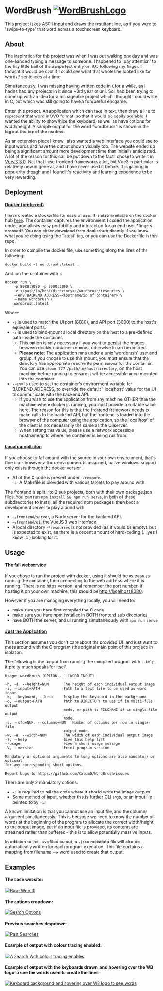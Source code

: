# WordBrush [![WordBrushLogo](https://github.com/CalumD/WordBrush/blob/master/examples/WordBrush.svg)](https://github.com/CalumD/WordBrush)

This project takes ASCII input and draws the resultant line, as if you were to 'swipe-to-type' that word across a
touchscreen keyboard.

## About

The inspiration for this project was when I was out walking one day and was one-handed typing a message to someone. I
happened to 'pay attention' to the tiny little trail of the swipe text entry on iOS following my finger. I thought it
would be cool if I could see what that whole line looked like for words / sentences at a time.

Simultaneously, I was missing having written code in ```C``` for a while, as I hadn't had any projects in it since ~3rd
year of uni. So I had been trying to come up with an idea for a manageable project which I thought I could write in C,
but which was still going to have a fun/useful endgame.

Enter, this project. An application which can take in text, then draw a line to represent that word in SVG format, so
that it would be easily scalable. I wanted the ability to show/hide the keyboard, as well as have options for
width/height. A sample output for the word "wordbrush" is shown in the logo at the top of the readme.

As an extension piece I knew I also wanted a web interface you could use to input words and have the output shown
visually too. The website ended up being a significant amount more development time than initially anticipated. A lot of
the reason for this can be put down to the fact I chose to write it
in [VueJS 3.0](https://v3.vuejs.org/ "Vue 3's homepage"). Not that I use frontend frameworks a lot, but Vue3 in
particular is relatively new in general, and I have never used it before. It is gaining in popularity though and I found
it's reactivity and learning experience to be very rewarding.

## Deployment

#### <u>Docker (preferred)</u>

I have created a Dockerfile for ease of use. It is also available on the docker
hub [here](https://hub.docker.com/r/agentclum/wordbrush "Dockerhub link to the project."). The container captures the
environment I coded the application under, and allows easy portability and interaction for an end user \*fingers
crossed\*. You can either download from dockerhub directly if you know what you're doing using the 'latest' tag, or you
can use the Dockerfile in this repo.

In order to compile the docker file, use something along the lines of the following:

```
docker build -t wordbrush:latest .
```

And run the container with ~

```
docker run \
    -p 8080:8080 -p 3000:3000 \
    -v </path/to/host/directory>:/wordbrush/resources \
    --env BACKEND_ADDRESS=<hostname/ip of container> \
    --name wordbrush \
    wordbrush:latest
```

Where:

- ```-p``` is used to match the UI port (8080), and API port (3000) to the host's equivalent ports.
- ```-v``` is used to bind-mount a local directory on the host to a pre-defined path inside the container.
    - This option is only necessary if you want to persist the images between docker container reboots, otherwise it can
      be omitted.
    - **Please note**: The application runs under a unix 'wordbrush' user and group. If you choose to use this mount,
      you _must_ ensure that the directory has appropriate read/write permissions for the container. You can
      use ```chown 777 /path/to/host/directory```, on the host machine before running to ensure it will be accessible
      once mounted into the container.
- ```--env``` is used to set the container's environment variable for BACKEND_ADDRESS, to override the default '
  localhost' value for the UI to communicate with the backend API.
    - If you wish to use the application from any machine OTHER than the machine where docker is running, you must
      provide a suitable value here. The reason for this is that the frontend framework needs to make calls to the
      backend API, but the frontend is loaded into the browser of the computer using the application, so the 'localhost'
      of the client is not necessarily the same as the UI/server.
    - When setting this value, please use a network accessible hostname/ip to where the container is being run from.

#### <u>Local compilation</u>

If you choose to faf around with the source in your own environment, that's fine too - however a linux environment is
assumed, native windows support only exists through the docker version.

- All of the C code is present under ```~/compute```.
    - A Makefile is provided with various targets to play around with.

The frontend is split into 2 sub projects, both with their own package.json files. You can
run ```npm install && npm run serve```, in both of these subdirectories to install all the required npm packages, then
boot a development server to play around with.

- ```~/frontend/server```, a Node server for the backend API.
- ```~/frontend/ui```, the VueJS 3 web interface.
- A local directory ```~/resources``` is not provided (as it would be empty), but is expected to exist, as there is a
  decent amount of hard-coding (... yes I know :c ) looking for it.

## Usage

#### <u>The full webservice</u>

If you chose to run the project with docker, using it should be as easy as running the container, then connecting to the
web address where it is running. There is no https version, and remember the port number, if hosting it on your own
machine, this should be <http://localhost:8080>.

However if you are managing everything locally, you will need to:

- make sure you have first compiled the C code
- make sure you have npm installed in BOTH frontend sub directories
- have BOTH the server, and ui running simultaneously with ```npm run serve```

#### <u>Just the Application</u>

This section assumes you don't care about the provided UI, and just want to mess around with the C program (the original
main point of this project) in isolation.

The following is the output from running the compiled program with ```--help```, it pretty much speaks for itself.

```
Usage: wordbrush [OPTION...] [WORD INPUT]

-h, -H, --height=NUM       The height of each individual output image
-i, --input=PATH           Path to a text file to be used as word input.
-k, --keyboard, --keeb     Display the keyboard in the background
-o, --output=PATH          Path to DIRECTORY to use if in multi-file output
                           mode, or path to FILENAME if in single-file output
                           mode.
-s, --sfo=NUM, --columns=NUM   Number of columns per row in single-file
                           output mode.
-w, -W, --width=NUM        The width of each individual output image
-?, --help                 Give this help list
--usage                    Give a short usage message
-V, --version              Print program version

Mandatory or optional arguments to long options are also mandatory or optional
for any corresponding short options.

Report bugs to https://github.com/CalumD/WordBrush/issues.
```

There are only 2 mandatory options.

- ```-o``` is required to tell the code where it should write the image outputs.
- Some method of input, whether this is further CLI args, or an input file pointed to by ```-i```.

A known limitation is that you cannot use an input file, and the columns argument simultaneously. This is because we
need to know the number of words at the beginning of the program to allocate the correct width/height to the output
image, but if an input file is provided, its contents are streamed rather than buffered - this is to allow potentially
massive inputs.

In addition to the ```.svg``` files output, a ```.json``` metadata file will also be automatically written for each
program execution. This file contains a mapping from filename --> word used to create that output.

## Examples

#### The base website:

[![Base Web UI](https://github.com/CalumD/WordBrush/blob/master/examples/base_website.png)]()

#### The options dropdown:

[![Search Options](https://github.com/CalumD/WordBrush/blob/master/examples/search_options.png)]()

#### Previous searches dropdown:

[![Past Searches](https://github.com/CalumD/WordBrush/blob/master/examples/past_searches.png)]()

#### Example of output with colour tracing enabled:

[![A Search With colour tracing enables](https://github.com/CalumD/WordBrush/blob/master/examples/coloured_output.png)]()

#### Example of output with the keyboards drawn, and hovering over the WB logo to see the words used to create the lines:

[![Keyboard background and hovering over WB logo to see words](https://github.com/CalumD/WordBrush/blob/master/examples/output_with_keeb_and_words.png)]()
